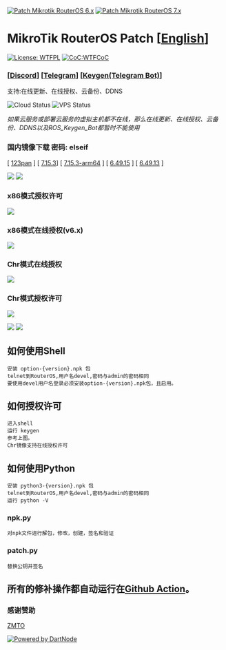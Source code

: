 [![Patch Mikrotik RouterOS 6.x](https://github.com/elseif/MikroTikPatch/actions/workflows/mikrotik_patch_6.yml/badge.svg)](https://github.com/elseif/MikroTikPatch/actions/workflows/mikrotik_patch_6.yml)
[![Patch Mikrotik RouterOS 7.x](https://github.com/elseif/MikroTikPatch/actions/workflows/mikrotik_patch_7.yml/badge.svg)](https://github.com/elseif/MikroTikPatch/actions/workflows/mikrotik_patch_7.yml)

# MikroTik RouterOS Patch  [[English](README_EN.md)]
[![License: WTFPL](https://img.shields.io/badge/License-WTFPL-brightgreen.svg)](./LICENSE)
[![CoC:WTFCoC](https://img.shields.io/badge/CoC-WTFCoC-brightgreen.svg)](./CODE_OF_CONDUCT.md)

### [[Discord](https://discord.gg/keV6MWQFtX)] [[Telegram](https://t.me/mikrotikpatch)] [[Keygen(Telegram Bot)](https://t.me/ROS_Keygen_Bot)]

支持:在线更新、在线授权、云备份、DDNS

![Cloud Status](https://img.shields.io/endpoint?url=https://upgrade.mikrotik.ltd/status?type=cloud)
![VPS Status](https://img.shields.io/endpoint?url=https://upgrade.mikrotik.ltd/status?type=dartnode)

*如果云服务或部署云服务的虚拟主机都不在线，那么在线更新、在线授权、云备份、DDNS以及ROS_Keygen_Bot都暂时不能使用*

### 国内镜像下载 密码: elseif
[ [123pan](https://www.123pan.com/s/IpxgTd-BYjQh.html) ]
[ [7.15.3](https://elseif.lanzouj.com/b00cre7g7a)]
[ [7.15.3-arm64](https://elseif.lanzouj.com/b00cre7g8b) ] 
[ [6.49.15](https://elseif.lanzouj.com/b00crdq4ji) ] 
[ [6.49.13](https://elseif.lanzouj.com/b00crdq4kj) ]       

![](image/install.png)
![](image/routeros.png)

### x86模式授权许可
![](image/x86.png)
### x86模式在线授权(v6.x)
![](image/renew_v6.png)
### Chr模式在线授权
![](image/renew.png)
### Chr模式授权许可
![](image/chr.png)

![](image/arm.png)
![](image/mips.png)

## 如何使用Shell
    安装 option-{version}.npk 包
    telnet到RouterOS,用户名devel,密码与admin的密码相同
    要使用devel用户名登录必须安装option-{version}.npk包，且启用。
## 如何授权许可
    进入shell
    运行 keygen
    参考上图。
    Chr镜像支持在线授权许可
## 如何使用Python
    安装 python3-{version}.npk 包
    telnet到RouterOS,用户名devel,密码与admin的密码相同
    运行 python -V
### npk.py
    对npk文件进行解包，修改，创建，签名和验证
### patch.py
    替换公钥并签名
    
## 所有的修补操作都自动运行在[Github Action](https://github.com/elseif/MikroTikPatch/blob/main/.github/workflows/)。

### 感谢赞助
[ZMTO](https://console.zmto.com)

[![Powered by DartNode](https://dartnode.com/branding/DN-Open-Source-sm.png)](https://dartnode.com "Powered by DartNode - Free VPS for Open Source")








